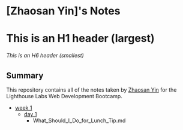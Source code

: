 # [Zhaosan Yin]'s Notes

# This is an H1 header (largest)
###### This is an H6 header (smallest)

## Summary 

This repository contains all of the notes taken by [Zhaosan Yin](http://github.com/zhaosanyin) for the Lighthouse Labs Web Development Bootcamp.


* [week 1](/week_1)
  * [day 1](/day_1)
    * What_Should_I_Do_for_Lunch_Tip.md
